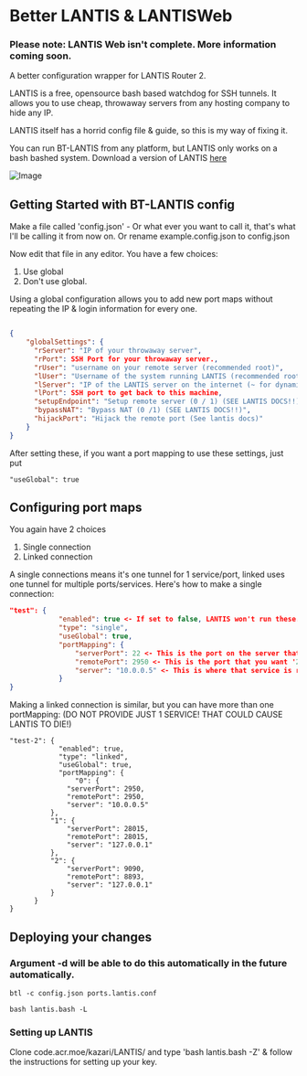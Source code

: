 # Better LANTIS & LANTISWeb

### Please note: LANTIS Web isn't complete. More information coming soon.

A better configuration wrapper for LANTIS Router 2.

LANTIS is a free, opensource bash based watchdog for SSH tunnels. 
It allows you to use cheap, throwaway servers from any hosting company to hide any IP.

LANTIS itself has a horrid config file & guide, so this is my way of fixing it.

You can run BT-LANTIS from any platform, but LANTIS only works on a bash bashed system.
Download a version of LANTIS [here](code.acr.moe/kazari/LANTIS/)

![Image](https://i.imgur.com/FFk2Ee6.png)

## Getting Started with BT-LANTIS config

Make a file called 'config.json' - Or what ever you want to call it, that's what I'll be calling it from now on.
Or rename example.config.json to config.json

Now edit that file in any editor. You have a few choices:

1) Use global
2) Don't use global.

Using a global configuration allows you to add new port maps without repeating the IP & login information for every one.

```json

{
    "globalSettings": {
      "rServer": "IP of your throwaway server",
      "rPort": SSH Port for your throwaway server.,
      "rUser": "username on your remote server (recommended root)",
      "lUser": "Username of the system running LANTIS (recommended root)",
      "lServer": "IP of the LANTIS server on the internet (~ for dynamic)",
      "lPort": SSH port to get back to this machine,
      "setupEndpoint": "Setup remote server (0 / 1) (SEE LANTIS DOCS!!)",
      "bypassNAT": "Bypass NAT (0 /1) (SEE LANTIS DOCS!!)",
      "hijackPort": "Hijack the remote port (See lantis docs)"
    }
}
```
After setting these, if you want a port mapping to use these settings, just put
```
"useGlobal": true
```
## Configuring port maps

You again have 2 choices

1) Single connection
2) Linked connection

A single connections means it's one tunnel for 1 service/port, linked uses one tunnel for multiple ports/services.
Here's how to make a single connection:
```json
"test": {
			"enabled": true <- If set to false, LANTIS won't run these.,
			"type": "single", 
			"useGlobal": true,
			"portMapping": {
                "serverPort": 22 <- This is the port on the server that you want to be public,
                "remotePort": 2950 <- This is the port that you want '22' to be published to.,
                "server": "10.0.0.5" <- This is where that service is running (can be 127.0.0.1)
			}
}
```
Making a linked connection is similar, but you can have more than one portMapping:
(DO NOT PROVIDE JUST 1 SERVICE! THAT COULD CAUSE LANTIS TO DIE!)
```
"test-2": {
			"enabled": true,
			"type": "linked",
			"useGlobal": true,
			"portMapping": {
			    "0": {
              "serverPort": 2950,
              "remotePort": 2950,
              "server": "10.0.0.5"
          },
          "1": {
              "serverPort": 28015,
              "remotePort": 28015,
              "server": "127.0.0.1"
          },
          "2": {
              "serverPort": 9090,
              "remotePort": 8893,
              "server": "127.0.0.1"
          }
      }
}
```

## Deploying your changes
### Argument -d will be able to do this automatically in the future automatically.
```
btl -c config.json ports.lantis.conf
```
```
bash lantis.bash -L
```
### Setting up LANTIS
Clone code.acr.moe/kazari/LANTIS/
and type 'bash lantis.bash -Z' & follow the instructions for setting up your key.

```
